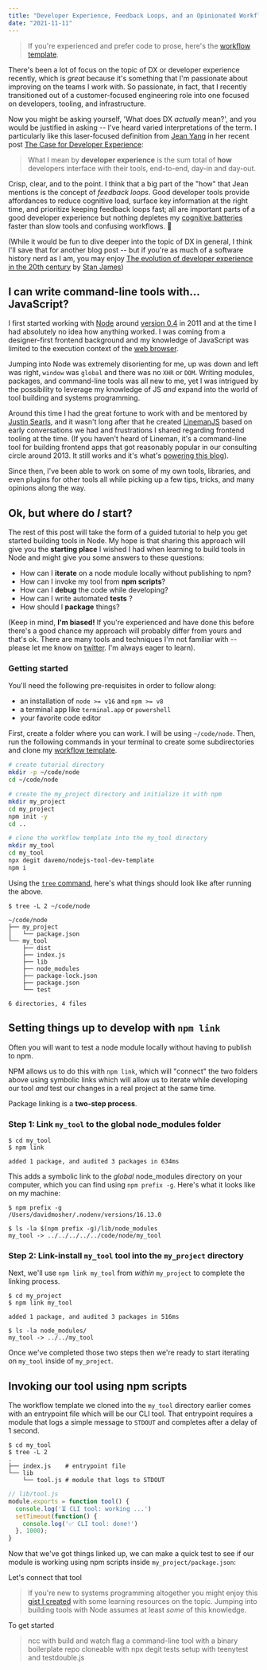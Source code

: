 ```yaml
---
title: "Developer Experience, Feedback Loops, and an Opinionated Workflow for Node.js Tool Development"
date: "2021-11-11"
---
```


> If you're experienced and prefer code to prose, here's the [workflow template](https://github.com/davemo/nodejs-tool-dev-template).

There's been a lot of focus on the topic of DX or developer experience recently, which is _great_ because it's something that I'm passionate about improving on the teams I work with. So passionate, in fact, that I recently transitioned out of a customer-focused engineering role into one focused on developers, tooling, and infrastructure.

Now you might be asking yourself, 'What does DX _actually_ mean?', and you would be justified in asking -- I've heard varied interpretations of the term. I particularly like this laser-focused definition from [Jean Yang](https://twitter.com/jeanqasaur) in her recent post [The Case for Developer Experience](https://future.a16z.com/the-case-for-developer-experience/):

> What I mean by **developer experience** is the sum total of **how** developers interface with their tools, end-to-end, day-in and day-out.

Crisp, clear, and to the point. I think that a big part of the "how" that Jean mentions is the concept of _feedback loops_. Good developer tools provide affordances to reduce cognitive load, surface key information at the right time, and prioritize keeping feedback loops fast; all are important parts of a good developer experience but nothing depletes my [cognitive batteries](https://en.wikipedia.org/wiki/Ego_depletion) faster than slow tools and confusing workflows. 😤

(While it would be fun to dive deeper into the topic of DX in general, I think I'll save that for another blog post -- but if you're as much of a software history nerd as I am, you may enjoy [The evolution of developer experience in the 20th century](https://www.linkedin.com/pulse/evolution-developer-experience-20th-century-stan-james/) by [Stan James](https://twitter.com/wanderingstan))

## I can write command-line tools with... JavaScript?

I first started working with [Node](https://nodejs.org) around [version 0.4](https://github.com/nodejs/node-v0.x-archive/blob/v0.4.0/ChangeLog) in 2011 and at the time I had absolutely no idea how anything worked. I was coming from a designer-first frontend background and my knowledge of JavaScript was limited to the execution context of the [web browser](https://www.youtube.com/watch?v=Lsg84NtJbmI).

Jumping into Node was extremely disorienting for me, up was down and left was right, `window` was `global` and there was no `XHR` or `DOM`. Writing modules, packages, and command-line tools was all new to me, yet I was intrigued by the possibility to leverage my knowledge of JS _and_ expand into the world of tool building and systems programming.

Around this time I had the great fortune to work with and be mentored by [Justin Searls](https://twitter.com/searls), and it wasn't long after that he created [LinemanJS](https://www.youtube.com/embed/KERJkJNV5nI) based on early conversations we had and frustrations I shared regarding frontend tooling at the time. (If you haven't heard of Lineman, it's a command-line tool for building frontend apps that got reasonably popular in our consulting circle around 2013. It still works and it's what's [powering this blog](https://github.com/linemanjs/lineman-blog-template/)).

Since then, I've been able to work on some of my own tools, libraries, and even plugins for other tools all while picking up a few tips, tricks, and many opinions along the way.

## Ok, but where do _I_ start?

The rest of this post will take the form of a guided tutorial to help you get started building tools in Node. My hope is that sharing this approach will give you the **starting place** I wished I had when learning to build tools in Node and might give you some answers to these questions:

- How can I **iterate** on a node module locally without publishing to npm?
- How can I invoke my tool from **npm scripts**?
- How can I **debug** the code while developing?
- How can I write automated **tests** ?
- How should I **package** things?

(Keep in mind, **I'm biased!** If you're experienced and have done this before there's a good chance my approach will probably differ from yours and that's ok. There are many tools and techniques I'm not familiar with -- please let me know on [twitter](https://twitter.com/dmosher). I'm always eager to learn).

### Getting started

 You'll need the following pre-requisites in order to follow along:

- an installation of `node >= v16` and `npm >= v8`
- a terminal app like `terminal.app` or `powershell`
- your favorite code editor

First, create a folder where you can work. I will be using `~/code/node`. Then, run the following commands in your terminal to create some subdirectories and clone my [workflow template](https://github.com/davemo/nodejs-tool-dev-template).

```bash
# create tutorial directory
mkdir -p ~/code/node
cd ~/code/node

# create the my_project directory and initialize it with npm
mkdir my_project
cd my_project
npm init -y
cd ..

# clone the workflow template into the my_tool directory
mkdir my_tool
cd my_tool
npx degit davemo/nodejs-tool-dev-template
npm i
```

Using the [`tree` command](https://formulae.brew.sh/formula/tree), here's what things should look like after running the above.

```shell
$ tree -L 2 ~/code/node

~/code/node
├── my_project
│   └── package.json
└── my_tool
    ├── dist
    ├── index.js
    ├── lib
    ├── node_modules
    ├── package-lock.json
    ├── package.json
    └── test

6 directories, 4 files
```

## Setting things up to develop with `npm link`

Often you will want to test a node module locally without having to publish to npm.

NPM allows us to do this with `npm link`, which will "connect" the two folders above using symbolic links which will allow us to iterate while developing our tool _and_ test our changes in a real project at the same time.

Package linking is a **two-step process**.

### Step 1: Link `my_tool` to the global node_modules folder

```shell
$ cd my_tool
$ npm link

added 1 package, and audited 3 packages in 634ms
```

This adds a symbolic link to the _global_ node_modules directory on your computer, which you can find using `npm prefix -g`. Here's what it looks like on my machine:

```shell
$ npm prefix -g
/Users/davidmosher/.nodenv/versions/16.13.0

$ ls -la $(npm prefix -g)/lib/node_modules
my_tool -> ../../../../../code/node/my_tool
```

### Step 2: Link-install `my_tool` tool into the `my_project` directory

Next, we'll use `npm link my_tool` from _within_ `my_project` to complete the linking process.

```shell
$ cd my_project
$ npm link my_tool

added 1 package, and audited 3 packages in 516ms

$ ls -la node_modules/
my_tool -> ../../my_tool
```

Once we've completed those two steps then we're ready to start iterating on `my_tool` inside of `my_project`.

## Invoking our tool using npm scripts

The workflow template we cloned into the `my_tool` directory earlier comes with an entrypoint file which will be our CLI tool. That entrypoint requires a module that logs a simple message to `STDOUT` and completes after a delay of 1 second.

```shell
$ cd my_tool
$ tree -L 2
.
├── index.js    # entrypoint file
└── lib
    └── tool.js # module that logs to STDOUT
```

```javascript
// lib/tool.js
module.exports = function tool() {
  console.log('⏳ CLI tool: working ...')
  setTimeout(function() {
    console.log('✅ CLI tool: done!')
  }, 1000);
}
```

Now that we've got things linked up, we can make a quick test to see if our module is working using npm scripts inside `my_project/package.json`:

Let's connect that tool

> If you're new to systems programming altogether you might enjoy this [gist I created](https://gist.github.com/davemo/3c6042086deff4c2fd8a5f16751050d4) with some learning resources on the topic. Jumping into building tools with Node assumes at least _some_ of this knowledge.


To get started

> ncc with build and watch flag
> a command-line tool with a binary
> boilerplate repo cloneable with npx degit
> tests setup with teenytest and testdouble.js
